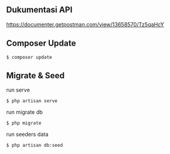 ## Dukumentasi API

https://documenter.getpostman.com/view/13658570/Tz5qaHcY

## Composer Update

```console
$ composer update
```

## Migrate & Seed

run serve

```console
$ php artisan serve
```

run migrate db

```console
$ php migrate
```

run seeders data

```console
$ php artisan db:seed
```

